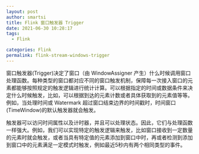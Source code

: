 ```yaml
---
layout: post
author: smartsi
title: Flink 窗口触发器 Trigger
date: 2021-06-30 10:28:17
tags:
  - Flink

categories: Flink
permalink: flink-stream-windows-trigger
---
```



窗口触发器(Trigger)决定了窗口（由 WindowAssigner 产生）什么时候调用窗口处理函数。每种类型的窗口都对应不同的窗口触发机制，保障每一次接入窗口的元素都能够按照规定的触发逻辑进行统计计算。可以根据指定的时间或数据条件来决定什么时候触发，比如，可以根据到达的元素计数或者具体获取到的元素值等等。例如，当处理时间或 Watermark 超过窗口结束边界的时间戳时，时间窗口(TimeWindow)的默认触发器就会触发。

触发器可以访问时间属性以及计时器，并且可以处理状态。因此，它们与处理函数一样强大。例如，我们可以实现特定的触发逻辑来触发，比如窗口接收到一定数量的元素时就会触发，或者当具有特定值的元素添加到窗口中时，再或者检测到添加到窗口中的元素满足一定模式时触发，例如最近5秒内有两个相同类型的事件。
